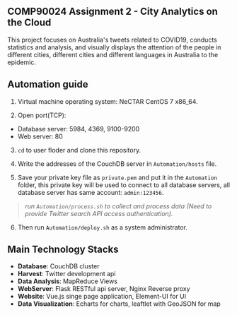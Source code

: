 ## COMP90024 Assignment 2 - City Analytics on	the	Cloud

This project focuses on Australia's tweets related to COVID19, conducts statistics and analysis, and visually displays the attention of the people in different cities, different cities and different languages in Australia to the epidemic.

## Automation guide

1. Virtual machine operating system: NeCTAR CentOS 7 x86_64.

2. Open port(TCP):
- Database server: 5984, 4369, 9100-9200
- Web server: 80

3. `cd` to user floder and clone this repository.

4. Write the addresses of the CouchDB server in `Automation/hosts` file.

5. Save your private key file as `private.pem` and put it in the `Automation` folder, this private key will be used to connect to all database servers, all database server has same account: `admin:123456`.

> *run `Automation/process.sh` to collect and process data (Need to provide Twitter search API access authentication).*

6. Then run `Automation/deploy.sh` as a system administrator.

## Main Technology Stacks
- **Database**: CouchDB cluster
- **Harvest**: Twitter development api
- **Data Analysis**: MapReduce Views
- **WebServer**: Flask RESTful api server, Nginx Reverse proxy
- **Website**: Vue.js singe page application, Element-UI for UI
- **Data Visualization**: Echarts for charts, leaftlet with GeoJSON for map